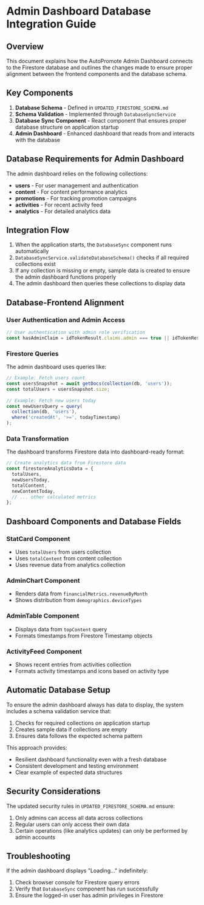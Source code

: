 # Admin Dashboard Database Integration Guide

## Overview

This document explains how the AutoPromote Admin Dashboard connects to the Firestore database and outlines the changes made to ensure proper alignment between the frontend components and the database schema.

## Key Components

1. **Database Schema** - Defined in `UPDATED_FIRESTORE_SCHEMA.md`
2. **Schema Validation** - Implemented through `DatabaseSyncService`
3. **Database Sync Component** - React component that ensures proper database structure on application startup
4. **Admin Dashboard** - Enhanced dashboard that reads from and interacts with the database

## Database Requirements for Admin Dashboard

The admin dashboard relies on the following collections:

- **users** - For user management and authentication
- **content** - For content performance analytics
- **promotions** - For tracking promotion campaigns
- **activities** - For recent activity feed
- **analytics** - For detailed analytics data

## Integration Flow

1. When the application starts, the `DatabaseSync` component runs automatically
2. `DatabaseSyncService.validateDatabaseSchema()` checks if all required collections exist
3. If any collection is missing or empty, sample data is created to ensure the admin dashboard functions properly
4. The admin dashboard then queries these collections to display data

## Database-Frontend Alignment

### User Authentication and Admin Access

```javascript
// User authentication with admin role verification
const hasAdminClaim = idTokenResult.claims.admin === true || idTokenResult.claims.role === 'admin';
```

### Firestore Queries

The admin dashboard uses queries like:

```javascript
// Example: Fetch users count
const usersSnapshot = await getDocs(collection(db, 'users'));
const totalUsers = usersSnapshot.size;
      
// Example: Fetch new users today
const newUsersQuery = query(
  collection(db, 'users'), 
  where('createdAt', '>=', todayTimestamp)
);
```

### Data Transformation

The dashboard transforms Firestore data into dashboard-ready format:

```javascript
// Create analytics data from Firestore data
const firestoreAnalyticsData = {
  totalUsers,
  newUsersToday,
  totalContent,
  newContentToday,
  // ... other calculated metrics
};
```

## Dashboard Components and Database Fields

### StatCard Component

- Uses `totalUsers` from users collection
- Uses `totalContent` from content collection
- Uses revenue data from analytics collection

### AdminChart Component

- Renders data from `financialMetrics.revenueByMonth`
- Shows distribution from `demographics.deviceTypes`

### AdminTable Component

- Displays data from `topContent` query
- Formats timestamps from Firestore Timestamp objects

### ActivityFeed Component

- Shows recent entries from activities collection
- Formats activity timestamps and icons based on activity type

## Automatic Database Setup

To ensure the admin dashboard always has data to display, the system includes a schema validation service that:

1. Checks for required collections on application startup
2. Creates sample data if collections are empty
3. Ensures data follows the expected schema pattern

This approach provides:
- Resilient dashboard functionality even with a fresh database
- Consistent development and testing environment
- Clear example of expected data structures

## Security Considerations

The updated security rules in `UPDATED_FIRESTORE_SCHEMA.md` ensure:

1. Only admins can access all data across collections
2. Regular users can only access their own data
3. Certain operations (like analytics updates) can only be performed by admin accounts

## Troubleshooting

If the admin dashboard displays "Loading..." indefinitely:

1. Check browser console for Firestore query errors
2. Verify that `DatabaseSync` component has run successfully
3. Ensure the logged-in user has admin privileges in Firestore

